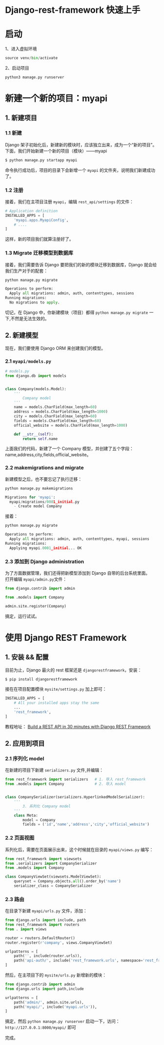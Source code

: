# Django-rest-framework 快速上手

# 启动

1、进入虚拟环境

```py
source venv/bin/activate
```

2、启动项目

```py
python3 manage.py runserver
```


# 新建一个新的项目：myapi 

## 1. 新建项目
### 1.1 新建

Django 架子初始化后，新建新的模块时，应该独立出来，成为一个“新的项目”。  
下面，我们开始新建一个新的项目（模块）——myapi  

```py
$ python manage.py startapp myapi
```

命令执行成功后，项目的目录下会新增一个 `myapi` 的文件夹，说明我们新建成功了。  

### 1.2 注册

接着，我们在主项目注册 `myapi`，编辑 `rest_api/settings` 的文件：

```py
# Application definition
INSTALLED_APPS = [
    'myapi.apps.MyapiConfig',
    # ....
]
```

这样，新的项目我们就算注册好了。

### 1.3 Migrate 迁移模型到数据库

接着，我们需要告诉 Django 要把我们的新的模块迁移到数据库，Django 就会给我们生产对于的配套：

```py
python manage.py migrate

Operations to perform:
  Apply all migrations: admin, auth, contenttypes, sessions
Running migrations:
  No migrations to apply.
```

切记，在 Django 中，你新建模块（项目）都得 `python manage.py migrate` 一下,不然是无法生效的。  

## 2. 新建模型

现在，我们要使用 Django ORM 来创建我们的模型。

### 2.1 `myapi/models.py`

```py
# models.py
from django.db import models


class Company(models.Model):
    '''
        Company model
    '''
    name = models.CharField(max_length=60)
    address = models.CharField(max_length=1000)
    city = models.CharField(max_length=60)
    fields = models.CharField(max_length=60)
    official_website = models.CharField(max_length=1000)

    def __str__(self):
        return self.name

```

上面我们的代码，新建了一个 Company 模型，并创建了五个字段：name,address,city,fields,official_website。

### 2.2 makemigrations and migrate

新建模型之后，也不要忘记了执行迁移：

```py
python manage.py makemigrations

Migrations for 'myapi':
  myapi/migrations/0001_initial.py
    - Create model Company
```

接着：

```py
python manage.py migrate

Operations to perform:
  Apply all migrations: admin, auth, contenttypes, myapi, sessions
Running migrations:
  Applying myapi.0001_initial... OK
```

### 2.3 添加到 Django administration

为了方面数据管理，我们还得把新模型添加到 Django 自带的后台系统里面。  
打开编辑 `myapi/admin.py`文件：

```py
from django.contrib import admin

from .models import Company

admin.site.register(Company)
```

搞定，运行试试。


# 使用 Django REST Framework

## 1. 安装 && 配置

目前为止，Django 最火的 rest 框架还是 `djangorestframework`，安装：

```py
$ pip install djangorestframework
```

接在在项目配置模块 `mysite/settings.py` 加上即可：

```py
INSTALLED_APPS = [
    # All your installed apps stay the same
    ...
    'rest_framework',
]
```

教程地址：
[Build a REST API in 30 minutes with Django REST Framework](https://medium.com/swlh/build-your-first-rest-api-with-django-rest-framework-e394e39a482c)

## 2. 应用到项目

### 2.1 序列化 model

在新建的项目下新建 `serializers.py` 文件,并编辑：

```py
from rest_framework import serializers   # 1. 导入 rest_framework
from .models import Company              # 2. 导入 model


class CompanySerializer(serializers.HyperlinkedModelSerializer):
    '''
        3. 系列化 Company model 
    '''
    class Meta:
        model = Company
        fields = ('id','name','address','city','official_website')


```

### 2.2 页面视图

系列化后，需要在页面展示出来，这个时候就在目录的 `myapi/views.py` 编写：

```py
from rest_framework import viewsets 
from .serializers import CompanySerializer
from .models import Company

class CompanyViewSet(viewsets.ModelViewSet):
    queryset = Company.objects.all().order_by('name')
    serializer_class = CompanySerializer

```

### 2.3 路由

在目录下新建 `myapi/urls.py` 文件，添加：

```py
from django.urls import include, path
from rest_framework import routers
from . import views

router = routers.DefaultRouter()
router.register(r'company', views.CompanyViewSet)

urlpatterns = [
    path('', include(router.urls)),
    path('api-auth/', include('rest_framework.urls', namespace='rest_framework'))
]
```

然后，在主项目下的 `mysite/urls.py` 新增新的模块：

```py
from django.contrib import admin
from django.urls import path,include

urlpatterns = [
    path('admin/', admin.site.urls),
    path('myapi/', include('myapi.urls')),
]
```

搞定，然后 `python manage.py runserver` 启动一下，访问：`http://127.0.0.1:8000/myapi/` 即可

完成。